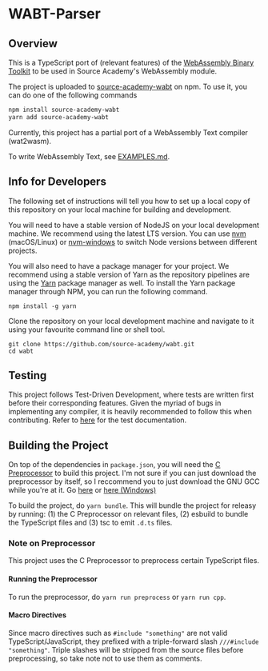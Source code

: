 # WABT-Parser
## Overview
This is a TypeScript port of (relevant features) of the [WebAssembly Binary Toolkit](https://github.com/webassembly/wabt) to be used in Source Academy's WebAssembly module.

The project is uploaded to [source-academy-wabt](https://www.npmjs.com/package/source-academy-wabt) on npm. To use it, you can do one of the following commands
```sh
npm install source-academy-wabt
yarn add source-academy-wabt
```

Currently, this project has a partial port of a WebAssembly Text compiler (wat2wasm).

To write WebAssembly Text, see [EXAMPLES.md](./EXAMPLES.md).

## Info for Developers
The following set of instructions will tell you how to set up a local copy of this repository on your local machine for building and development.

You will need to have a stable version of NodeJS on your local development machine. We recommend using the latest LTS version. You can use [nvm](https://github.com/creationix/nvm#installation) (macOS/Linux) or [nvm-windows](https://github.com/coreybutler/nvm-windows#node-version-manager-nvm-for-windows) to switch Node versions between different projects.

You will also need to have a package manager for your project. We recommend using a stable version of Yarn as the repository pipelines are using the [Yarn](https://yarnpkg.com/) package manager as well. To install the Yarn package manager through NPM, you can run the following command.

```
npm install -g yarn
```

Clone the repository on your local development machine and navigate to it using your favourite command line or shell tool.

```
git clone https://github.com/source-academy/wabt.git
cd wabt
```

## Testing
This project follows Test-Driven Development, where tests are written first before their corresponding features. Given the myriad of bugs in implementing any compiler, it is heavily recommended to follow this when contributing. Refer to [here](./test/README.md) for the test documentation.


## Building the Project
On top of the dependencies in `package.json`, you will need the [C Preprocessor](https://gcc.gnu.org/onlinedocs/cpp/) to build this project. I'm not sure if you can just download the preprocessor by itself, so I reccommend you to just download the GNU GCC while you're at it. Go [here](https://gcc.gnu.org/install/) or [here (Windows)](https://winlibs.com)

To build the project, do `yarn bundle`. This will bundle the project for releasy by running: (1) the C Preprocessor on relevant files, (2) esbuild to bundle the TypeScript files and (3) tsc to emit `.d.ts` files.


### Note on Preprocessor
This project uses the C Preprocessor to preprocess certain TypeScript files.

#### Running the Preprocessor
To run the preprocessor, do `yarn run preprocess` or `yarn run cpp`.

#### Macro Directives
Since macro directives such as `#include "something"` are not valid TypeScript/JavaScript, they prefixed with a triple-forward slash `///#include "something"`. Triple slashes will be stripped from the source files before preprocessing, so take note not to use them as comments.
